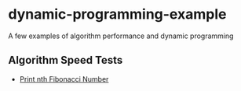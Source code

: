# dynamic-programming-example
A few examples of algorithm performance and dynamic programming

## Algorithm Speed Tests
- [Print nth Fibonacci Number](https://jsperf.com/gk-fibonacci-test)
